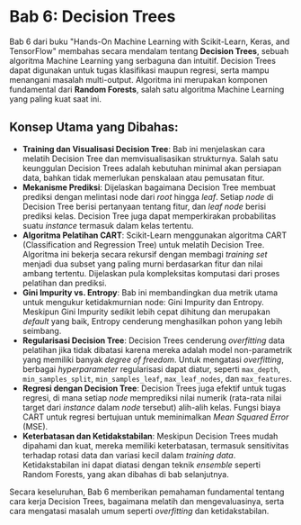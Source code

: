 # Bab 6: Decision Trees

Bab 6 dari buku "Hands-On Machine Learning with Scikit-Learn, Keras, and TensorFlow" membahas secara mendalam tentang **Decision Trees**, sebuah algoritma Machine Learning yang serbaguna dan intuitif. Decision Trees dapat digunakan untuk tugas klasifikasi maupun regresi, serta mampu menangani masalah multi-output. Algoritma ini merupakan komponen fundamental dari **Random Forests**, salah satu algoritma Machine Learning yang paling kuat saat ini.

## Konsep Utama yang Dibahas:

* **Training dan Visualisasi Decision Tree**: Bab ini menjelaskan cara melatih Decision Tree dan memvisualisasikan strukturnya. Salah satu keunggulan Decision Trees adalah kebutuhan minimal akan persiapan data, bahkan tidak memerlukan penskalaan atau pemusatan fitur.
* **Mekanisme Prediksi**: Dijelaskan bagaimana Decision Tree membuat prediksi dengan melintasi node dari *root* hingga *leaf*. Setiap *node* di Decision Tree berisi pertanyaan tentang fitur, dan *leaf node* berisi prediksi kelas. Decision Tree juga dapat memperkirakan probabilitas suatu *instance* termasuk dalam kelas tertentu.
* **Algoritma Pelatihan CART**: Scikit-Learn menggunakan algoritma CART (Classification and Regression Tree) untuk melatih Decision Tree. Algoritma ini bekerja secara rekursif dengan membagi *training set* menjadi dua subset yang paling murni berdasarkan fitur dan nilai ambang tertentu. Dijelaskan pula kompleksitas komputasi dari proses pelatihan dan prediksi.
* **Gini Impurity vs. Entropy**: Bab ini membandingkan dua metrik utama untuk mengukur ketidakmurnian node: Gini Impurity dan Entropy. Meskipun Gini Impurity sedikit lebih cepat dihitung dan merupakan *default* yang baik, Entropy cenderung menghasilkan pohon yang lebih seimbang.
* **Regularisasi Decision Tree**: Decision Trees cenderung *overfitting* data pelatihan jika tidak dibatasi karena mereka adalah model non-parametrik yang memiliki banyak *degree of freedom*. Untuk mengatasi *overfitting*, berbagai *hyperparameter* regularisasi dapat diatur, seperti `max_depth`, `min_samples_split`, `min_samples_leaf`, `max_leaf_nodes`, dan `max_features`.
* **Regresi dengan Decision Tree**: Decision Trees juga efektif untuk tugas regresi, di mana setiap *node* memprediksi nilai numerik (rata-rata nilai target dari *instance* dalam *node* tersebut) alih-alih kelas. Fungsi biaya CART untuk regresi bertujuan untuk meminimalkan *Mean Squared Error* (MSE).
* **Keterbatasan dan Ketidakstabilan**: Meskipun Decision Trees mudah dipahami dan kuat, mereka memiliki keterbatasan, termasuk sensitivitas terhadap rotasi data dan variasi kecil dalam *training data*. Ketidakstabilan ini dapat diatasi dengan teknik *ensemble* seperti Random Forests, yang akan dibahas di bab selanjutnya.

Secara keseluruhan, Bab 6 memberikan pemahaman fundamental tentang cara kerja Decision Trees, bagaimana melatih dan mengevaluasinya, serta cara mengatasi masalah umum seperti *overfitting* dan ketidakstabilan.

